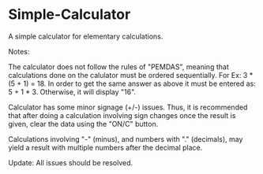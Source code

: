 # Simple-Calculator
A simple calculator for elementary calculations.

Notes:

The calculator does not follow the rules of "PEMDAS", meaning that calculations done on the calulator
must be ordered sequentially.
For Ex:
3 * (5 + 1) = 18.
In order to get the same answer as above it must be entered as:
5 + 1 * 3. 
Otherwise, it will display "16".

Calculator has some minor signage (+/-) issues. Thus, it is recommended that after doing a calculation 
involving sign changes once the result is given, clear the data using the "ON/C" button.

Calculations involving "-" (minus), and numbers with "." (decimals), may yield a result with multiple numbers after the decimal place.

Update:
All issues should be resolved.
